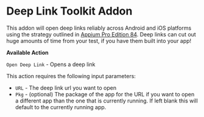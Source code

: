 # Deep Link Toolkit Addon

This addon will open deep links reliably across Android and iOS platforms using the strategy outlined in [Appium Pro Edition 84](https://appiumpro.com/editions/84). Deep links can cut out huge amounts of time from your test, if you have them built into your app!

**Available Action**

`Open Deep Link` - Opens a deep link

This action requires the following input parameters:

* `URL` - The deep link url you want to open
* `Pkg` - \(optional\) The package of the app for the URL if you want to open a different app than the one that is currently running. If left blank this will default to the currently running app. 

